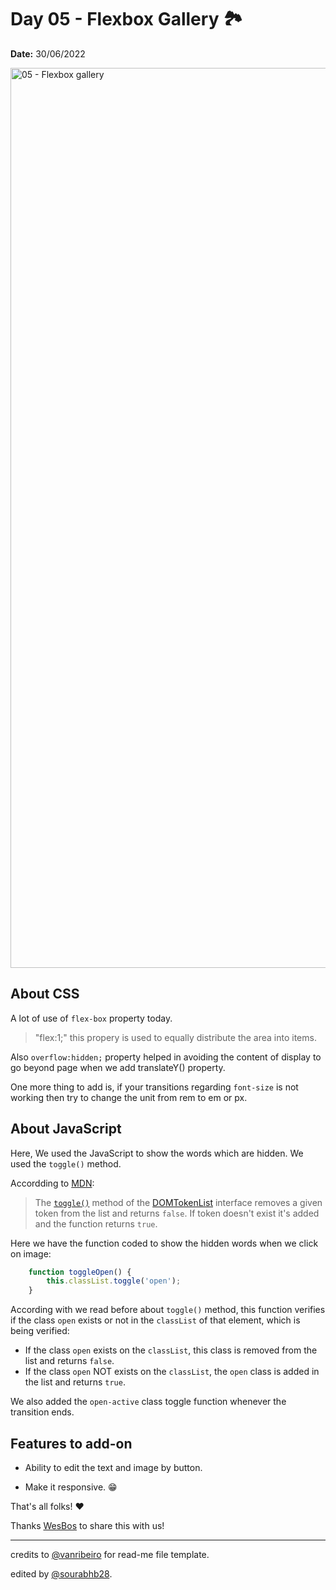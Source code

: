 # Day 05 - Flexbox Gallery 🏞

**Date:** 30/06/2022

<img width="1440" alt="05 - Flexbox gallery" src="https://user-images.githubusercontent.com/93050571/176751219-c138d7fd-b05f-4623-a668-7640b6481bfc.png">


## About CSS

A lot of use of `flex-box` property today.

> "flex:1;" this propery is used to equally distribute the area into items.

Also `overflow:hidden;` property helped in avoiding the content of display to go beyond page when we add translateY() property.

One more thing to add is, if your transitions regarding `font-size` is not working then try to change the unit from rem to em or px.

## About JavaScript

Here, We used the JavaScript to show the words which are hidden. We used the `toggle()` method.

Accordding to [MDN](https://developer.mozilla.org/en-US/docs/Web/API/DOMTokenList/toggle):

> The [`toggle()`](https://developer.mozilla.org/en-US/docs/Web/API/DOMTokenList/toggle) method of the [DOMTokenList](https://developer.mozilla.org/en-US/docs/Web/API/DOMTokenList) interface removes a given token from the list and returns `false`. If token doesn't exist it's added and the function returns `true`.

Here we have the function coded to show the hidden words when we click on image:

```js
    function toggleOpen() {
        this.classList.toggle('open');
    }
```
According with we read before about `toggle()` method, this function verifies if the class `open` exists or not in the `classList` of that element, which is being verified:
- If the class `open` exists on the `classList`, this class is removed from the list and returns `false`. 
- If the class `open` NOT exists on the `classList`, the `open` class is added in the list and returns `true`.

We also added the `open-active` class toggle function whenever the transition ends.

## Features to add-on

- Ability to edit the text and image by button.

- Make it responsive. 😁

That's all folks! ❤️

Thanks [WesBos](https://github.com/wesbos) to share this with us! 

---

credits to [@vanribeiro](https://github.com/vanribeiro) for read-me file template.

edited by [@sourabhb28](https://github.com/sourabhb28).
